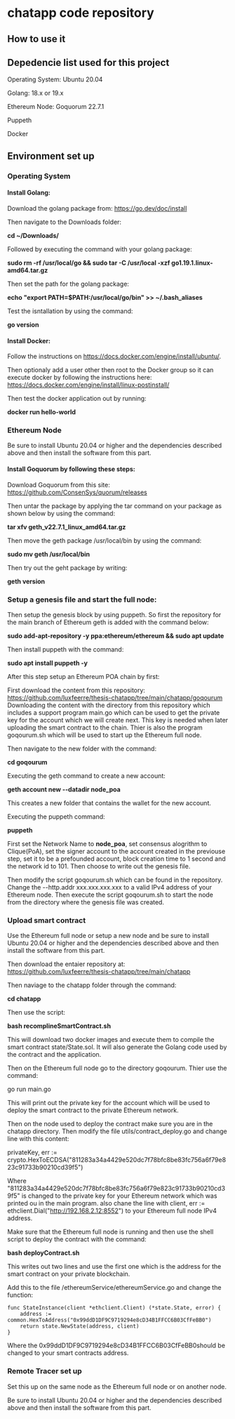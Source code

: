 # **chatapp code repository**

## **How to use it**

## **Depedencie list used for this project**
Operating System: Ubuntu 20.04

Golang: 18.x or 19.x

Ethereum Node: Goquorum 22.7.1

Puppeth

Docker

## **Environment set up**

### **Operating System**
#### Install Golang:

Download the golang package from: https://go.dev/doc/install

Then navigate to the Downloads folder:

**cd ~/Downloads/**

Followed by executing the command with your golang package:

**sudo rm -rf /usr/local/go && sudo tar -C /usr/local -xzf go1.19.1.linux-amd64.tar.gz**

Then set the path for the golang package:

**echo "export PATH=$PATH:/usr/local/go/bin" >> ~/.bash_aliases**

Test the isntallation by using the command:

**go version**

#### Install Docker:

Follow the instructions on https://docs.docker.com/engine/install/ubuntu/.

Then optionaly add a user other then root to the Docker group so it can execute docker
by following the instructions here: https://docs.docker.com/engine/install/linux-postinstall/

Then test the docker application out by running:

**docker run hello-world**

### **Ethereum Node**

Be sure to install Ubuntu 20.04 or higher and the dependencies described above and then install the software from this part.

#### Install Goquorum by following these steps:

Download Goquorum from this site: https://github.com/ConsenSys/quorum/releases

Then untar the package by applying the tar command on 
your package as shown below by using the command:

**tar xfv geth_v22.7.1_linux_amd64.tar.gz**

Then move the geth package /usr/local/bin by using the command:

**sudo mv geth /usr/local/bin**

Then try out the geht package by writing:

**geth version**

### Setup a genesis file and start the full node:

Then setup the genesis block by using puppeth.
So first the repository for the main branch of Ethereum geth is added with the command below:

**sudo add-apt-repository -y ppa:ethereum/ethereum && sudo apt update**

Then install puppeth with the command:

**sudo apt install puppeth -y**

After this step setup an Ethereum POA chain by first:

First download the content from this repository: https://github.com/luxfeerre/thesis-chatapp/tree/main/chatapp/goqourum
Downloading the content with the directory from this repository which includes a support program main.go which can be used to get the private key for the account which we will create next. This key is needed when later uploading the smart contract to the chain.
Thier is also the program goqourum.sh which will be used to start up the Ethereum full node.

Then navigate to the new folder with the command:

**cd goqourum**

Executing the geth command to create a new account:

**geth account new --datadir node_poa**

This creates a new folder that contains the wallet for the new account.

Executing the puppeth command:

**puppeth**

First set the Network Name to **node_poa**, set consensus alogrithm to Clique(PoA),
set the signer account to the account created in the previouse step, set it to be a prefounded account,
block creation time to 1 second and the network id to 101.
Then choose to write out the genesis file.

Then modify the script goqourum.sh which can be found in the repository.
Change the --http.addr xxx.xxx.xxx.xxx to a valid IPv4 address of your Ethereum node.
Then execute the script goqourum.sh to start the node from the directory where the genesis file was created.

### **Upload smart contract**
Use the Ethereum full node or setup a new node and be sure to install Ubuntu 20.04 or higher and the dependencies described above and then install the software from this part.

Then download the entaier repository at: https://github.com/luxfeerre/thesis-chatapp/tree/main/chatapp

Then naviage to the chatapp folder through the command:

**cd chatapp**

Then use the script: 

**bash recomplineSmartContract.sh**

This will download two docker images and execute them to compile the smart contract state/State.sol.
It will also generate the Golang code used by the contract and the application.

Then on the Ethereum full node go to the directory goqourum.
Thier use the command:

go run main.go

This will print out the private key for the account which will be used to deploy the smart contract to the private Ethereum network.

Then on the node used to deploy the contract make sure you are in the chatapp directory.
Then modify the file utils/contract_deploy.go and change line with this content:

privateKey, err := crypto.HexToECDSA("811283a34a4429e520dc7f78bfc8be83fc756a6f79e823c91733b90210cd39f5")

Where "811283a34a4429e520dc7f78bfc8be83fc756a6f79e823c91733b90210cd39f5" is changed to the private key for your Ethereum network which was printed ou in the main program. also chane the line with client, err := ethclient.Dial("http://192.168.2.12:8552") to your Ethereum full node IPv4 address.

Make sure that the Ethereum full node is running and then use the shell script to deploy the contract with the command:

**bash deployContract.sh**

This writes out two lines and use the first one which is the address for the smart contract on your private blockchain.

Add this to the file /ethereumService/ethereumService.go and change the function:

```
func StateInstance(client *ethclient.Client) (*state.State, error) {
	address := common.HexToAddress("0x99ddD1DF9C9719294e8cD34B1FFCC6B03CfFeBB0")
	return state.NewState(address, client)
}
```

Where the 0x99ddD1DF9C9719294e8cD34B1FFCC6B03CfFeBB0should be changed to your smart contracts address.

### **Remote Tracer set up**

Set this up on the same node as the Ethereum full node or on another node.

Be sure to install Ubuntu 20.04 or higher and the dependencies described above and then install the software from this part.


